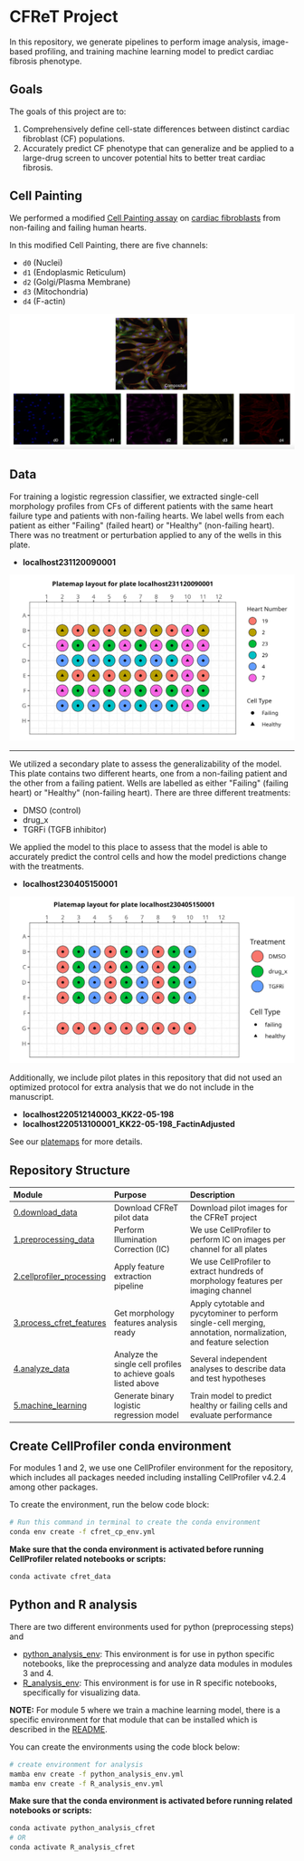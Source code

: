 # CFReT Project

In this repository, we generate pipelines to perform image analysis, image-based profiling, and training machine learning model to predict cardiac fibrosis phenotype.

## Goals

The goals of this project are to:

1. Comprehensively define cell-state differences between distinct cardiac fibroblast (CF) populations.
2. Accurately predict CF phenotype that can generalize and be applied to a large-drug screen to uncover potential hits to better treat cardiac fibrosis.

## Cell Painting

We performed a modified [Cell Painting assay](https://www.moleculardevices.com/applications/cell-imaging/cell-painting#gref) on [cardiac fibroblasts](https://www.ncbi.nlm.nih.gov/pmc/articles/PMC5588900/#:~:text=Definition%20by%20function,%2C%20and%20glycoproteins5%2C6.) from non-failing and failing human hearts. 

In this modified Cell Painting, there are five channels:

- `d0` (Nuclei)
- `d1` (Endoplasmic Reticulum)
- `d2` (Golgi/Plasma Membrane)
- `d3` (Mitochondria)
- `d4` (F-actin)

![Composite_Figure.png](example_figs/Composite_Figure.png)

## Data

For training a logistic regression classifier, we extracted single-cell morphology profiles from CFs of different patients with the same heart failure type and patients with non-failing hearts.
We label wells from each patient as either "Failing" (failed heart) or "Healthy" (non-failing heart).
There was no treatment or perturbation applied to any of the wells in this plate.

- **localhost231120090001**

![localhost231120090001_platemap_figure.png](./metadata/platemap_figures/localhost231120090001_platemap_figure.png)

---

We utilized a secondary plate to assess the generalizability of the model.
This plate contains two different hearts, one from a non-failing patient and the other from a failing patient.
Wells are labelled as either "Failing" (failing heart) or "Healthy" (non-failing heart).
There are three different treatments:

- DMSO (control)
- drug_x
- TGRFi (TGFB inhibitor)

We applied the model to this place to assess that the model is able to accurately predict the control cells and how the model predictions change with the treatments.

- **localhost230405150001**

![localhost230405150001_platemap_figure.png](./metadata/platemap_figures/localhost230405150001_platemap_figure.png)


Additionally, we include pilot plates in this repository that did not used an optimized protocol for extra analysis that we do not include in the manuscript.

- **localhost220512140003_KK22-05-198**
- **localhost220513100001_KK22-05-198_FactinAdjusted**

See our [platemaps](metadata/) for more details.

## Repository Structure

| Module | Purpose | Description |
| :---- | :----- | :---------- |
| [0.download_data](0.download_data/) | Download CFReT pilot data | Download pilot images for the CFReT project |
| [1.preprocessing_data](1.preprocessing_data/) | Perform Illumination Correction (IC) | We use CellProfiler to perform IC on images per channel for all plates |
| [2.cellprofiler_processing](2.cellprofiler_processing/) | Apply feature extraction pipeline | We use CellProfiler to extract hundreds of morphology features per imaging channel |
| [3.process_cfret_features](3.process_cfret_features/) | Get morphology features analysis ready | Apply cytotable and pycytominer to perform single-cell merging, annotation, normalization, and feature selection |
| [4.analyze_data](4.analyze_data/) | Analyze the single cell profiles to achieve goals listed above | Several independent analyses to describe data and test hypotheses |
| [5.machine_learning](5.machine_learning/) | Generate binary logistic regression model | Train model to predict healthy or failing cells and evaluate performance |

## Create CellProfiler conda environment

For modules 1 and 2, we use one CellProfiler environment for the repository, which includes all packages needed including installing CellProfiler v4.2.4 among other packages.

To create the environment, run the below code block:

```bash
# Run this command in terminal to create the conda environment
conda env create -f cfret_cp_env.yml
```

**Make sure that the conda environment is activated before running CellProfiler related notebooks or scripts:**

```bash
conda activate cfret_data
```

## Python and R analysis

There are two different environments used for python (preprocessing steps) and 

- [python_analysis_env](./python_analysis_env.yml): This environment is for use in python specific notebooks, like the preprocessing and analyze data modules in modules 3 and 4.
- [R_analysis_env](./R_analysis_env.yml): This environment is for use in R specific notebooks, specifically for visualizing data.

**NOTE:** For module 5 where we train a machine learning model, there is a specific environment for that module that can be installed which is described in the [README](./5.machine_learning/README.md).

You can create the environments using the code block below:

```bash
# create environment for analysis
mamba env create -f python_analysis_env.yml
mamba env create -f R_analysis_env.yml
```

**Make sure that the conda environment is activated before running related notebooks or scripts:**

```bash
conda activate python_analysis_cfret
# OR
conda activate R_analysis_cfret
```
